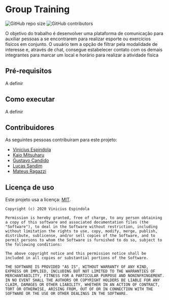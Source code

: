 # Group Training

![GitHub repo size](https://img.shields.io/github/repo-size/Vinny1892/progweb-template)
![GitHub contributors](https://img.shields.io/github/contributors/Vinny1892/progweb-template)

O objetivo do trabalho é desenvolver uma plataforma de comunicação para auxiliar pessoas a se encontrarem para realizar esporte ou exercícios físicos em conjunto. O usuário tem a opção de filtrar pela modalidade de interesse e, através de chat, consegue estabelecer contato com os demais integrantes para marcar um local e horário para realizar a atividade física


## Pré-requisitos

A definir

## Como executar

A definir

## Contribuidores

As seguintes pessoas contribuiram para este projeto:

* [Vinicius Espindola](https://github.com/Vinny1892)
* [Kaio Mitsuharu](https://github.com/kaiomudkt)
* [Gustavo Candido](https://github.com/GustavoGcdo)
* [Lucas Sandim](https://github.com/sandiml)
* [Mateus Ragazzi](https://github.com/mateusragazzi)


## Licença de uso

<!--- Se não tiver certeza de qual, verifique este site: https://choosealicense.com/--->
Este projeto usa a licença: [MIT](https://github.com/Vinny1892/progweb-template/blob/master/LICENSE).
```
Copyright (c) 2020 Vinicius Espindola

Permission is hereby granted, free of charge, to any person obtaining a copy of this software and associated documentation files (the "Software"), to deal in the Software without restriction, including without limitation the rights to use, copy, modify, merge, publish, distribute, sublicense, and/or sell copies of the Software, and to permit persons to whom the Software is furnished to do so, subject to the following conditions:

The above copyright notice and this permission notice shall be included in all copies or substantial portions of the Software.

THE SOFTWARE IS PROVIDED "AS IS", WITHOUT WARRANTY OF ANY KIND, EXPRESS OR IMPLIED, INCLUDING BUT NOT LIMITED TO THE WARRANTIES OF MERCHANTABILITY, FITNESS FOR A PARTICULAR PURPOSE AND NONINFRINGEMENT. IN NO EVENT SHALL THE AUTHORS OR COPYRIGHT HOLDERS BE LIABLE FOR ANY CLAIM, DAMAGES OR OTHER LIABILITY, WHETHER IN AN ACTION OF CONTRACT, TORT OR OTHERWISE, ARISING FROM, OUT OF OR IN CONNECTION WITH THE SOFTWARE OR THE USE OR OTHER DEALINGS IN THE SOFTWARE.
```
